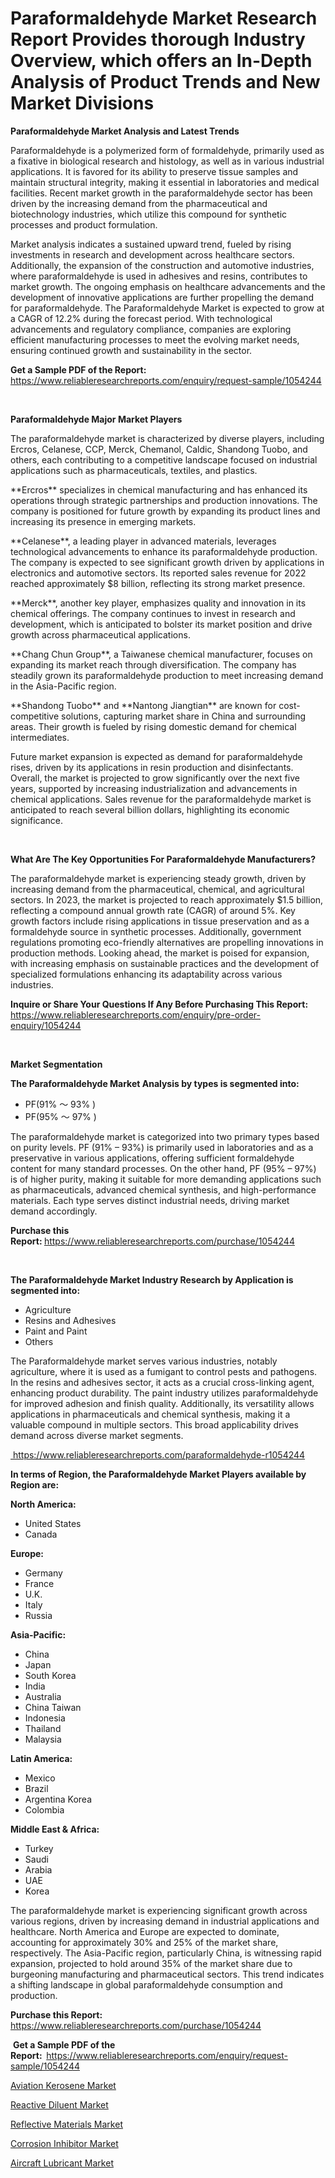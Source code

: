 <p><h1>Paraformaldehyde Market Research Report Provides thorough Industry Overview, which offers an In-Depth Analysis of Product Trends and New Market Divisions</h1></p><p><strong>Paraformaldehyde Market Analysis and Latest Trends</strong></p>
<p><p>Paraformaldehyde is a polymerized form of formaldehyde, primarily used as a fixative in biological research and histology, as well as in various industrial applications. It is favored for its ability to preserve tissue samples and maintain structural integrity, making it essential in laboratories and medical facilities. Recent market growth in the paraformaldehyde sector has been driven by the increasing demand from the pharmaceutical and biotechnology industries, which utilize this compound for synthetic processes and product formulation.</p><p>Market analysis indicates a sustained upward trend, fueled by rising investments in research and development across healthcare sectors. Additionally, the expansion of the construction and automotive industries, where paraformaldehyde is used in adhesives and resins, contributes to market growth. The ongoing emphasis on healthcare advancements and the development of innovative applications are further propelling the demand for paraformaldehyde. The Paraformaldehyde Market is expected to grow at a CAGR of 12.2% during the forecast period. With technological advancements and regulatory compliance, companies are exploring efficient manufacturing processes to meet the evolving market needs, ensuring continued growth and sustainability in the sector.</p></p>
<p><strong>Get a Sample PDF of the Report:&nbsp;</strong> <a href="https://www.reliableresearchreports.com/enquiry/request-sample/1054244?utm_campaign=37&utm_medium=2&utm_source=Github&utm_content=ia&utm_term=31012025&utm_id=paraformaldehyde">https://www.reliableresearchreports.com/enquiry/request-sample/1054244</a></p>
<p>&nbsp;</p>
<p><strong>Paraformaldehyde Major Market Players</strong></p>
<p><p>The paraformaldehyde market is characterized by diverse players, including Ercros, Celanese, CCP, Merck, Chemanol, Caldic, Shandong Tuobo, and others, each contributing to a competitive landscape focused on industrial applications such as pharmaceuticals, textiles, and plastics.</p><p>**Ercros** specializes in chemical manufacturing and has enhanced its operations through strategic partnerships and production innovations. The company is positioned for future growth by expanding its product lines and increasing its presence in emerging markets. </p><p>**Celanese**, a leading player in advanced materials, leverages technological advancements to enhance its paraformaldehyde production. The company is expected to see significant growth driven by applications in electronics and automotive sectors. Its reported sales revenue for 2022 reached approximately $8 billion, reflecting its strong market presence.</p><p>**Merck**, another key player, emphasizes quality and innovation in its chemical offerings. The company continues to invest in research and development, which is anticipated to bolster its market position and drive growth across pharmaceutical applications.</p><p>**Chang Chun Group**, a Taiwanese chemical manufacturer, focuses on expanding its market reach through diversification. The company has steadily grown its paraformaldehyde production to meet increasing demand in the Asia-Pacific region.</p><p>**Shandong Tuobo** and **Nantong Jiangtian** are known for cost-competitive solutions, capturing market share in China and surrounding areas. Their growth is fueled by rising domestic demand for chemical intermediates.</p><p>Future market expansion is expected as demand for paraformaldehyde rises, driven by its applications in resin production and disinfectants. Overall, the market is projected to grow significantly over the next five years, supported by increasing industrialization and advancements in chemical applications. Sales revenue for the paraformaldehyde market is anticipated to reach several billion dollars, highlighting its economic significance.</p></p>
<p>&nbsp;</p>
<p><strong>What Are The Key Opportunities For Paraformaldehyde Manufacturers?</strong></p>
<p><p>The paraformaldehyde market is experiencing steady growth, driven by increasing demand from the pharmaceutical, chemical, and agricultural sectors. In 2023, the market is projected to reach approximately $1.5 billion, reflecting a compound annual growth rate (CAGR) of around 5%. Key growth factors include rising applications in tissue preservation and as a formaldehyde source in synthetic processes. Additionally, government regulations promoting eco-friendly alternatives are propelling innovations in production methods. Looking ahead, the market is poised for expansion, with increasing emphasis on sustainable practices and the development of specialized formulations enhancing its adaptability across various industries.</p></p>
<p><strong>Inquire or Share Your Questions If Any Before Purchasing This Report:</strong> <a href="https://www.reliableresearchreports.com/enquiry/pre-order-enquiry/1054244?utm_campaign=37&utm_medium=2&utm_source=Github&utm_content=ia&utm_term=31012025&utm_id=paraformaldehyde">https://www.reliableresearchreports.com/enquiry/pre-order-enquiry/1054244</a></p>
<p>&nbsp;</p>
<p><strong>Market Segmentation</strong></p>
<p><strong>The Paraformaldehyde Market Analysis by types is segmented into:</strong></p>
<p><ul><li>PF(91% ～ 93% )</li><li>PF(95% ～ 97% )</li></ul></p>
<p><p>The paraformaldehyde market is categorized into two primary types based on purity levels. PF (91% – 93%) is primarily used in laboratories and as a preservative in various applications, offering sufficient formaldehyde content for many standard processes. On the other hand, PF (95% – 97%) is of higher purity, making it suitable for more demanding applications such as pharmaceuticals, advanced chemical synthesis, and high-performance materials. Each type serves distinct industrial needs, driving market demand accordingly.</p></p>
<p><strong>Purchase this Report:&nbsp;</strong><a href="https://www.reliableresearchreports.com/purchase/1054244?utm_campaign=37&utm_medium=2&utm_source=Github&utm_content=ia&utm_term=31012025&utm_id=paraformaldehyde">https://www.reliableresearchreports.com/purchase/1054244</a></p>
<p>&nbsp;</p>
<p><strong>The Paraformaldehyde Market Industry Research by Application is segmented into:</strong></p>
<p><ul><li>Agriculture</li><li>Resins and Adhesives</li><li>Paint and Paint</li><li>Others</li></ul></p>
<p><p>The Paraformaldehyde market serves various industries, notably agriculture, where it is used as a fumigant to control pests and pathogens. In the resins and adhesives sector, it acts as a crucial cross-linking agent, enhancing product durability. The paint industry utilizes paraformaldehyde for improved adhesion and finish quality. Additionally, its versatility allows applications in pharmaceuticals and chemical synthesis, making it a valuable compound in multiple sectors. This broad applicability drives demand across diverse market segments.</p></p>
<p><a href="https://www.reliableresearchreports.com/paraformaldehyde-r1054244?utm_campaign=37&utm_medium=2&utm_source=Github&utm_content=ia&utm_term=31012025&utm_id=paraformaldehyde">&nbsp;https://www.reliableresearchreports.com/paraformaldehyde-r1054244</a></p>
<p><strong>In terms of Region, the Paraformaldehyde Market Players available by Region are:</strong></p>
<p>
    <p> <strong> North America: </strong>
        <ul>
            <li>United States</li>
            <li>Canada</li>
        </ul>
        </p> 
    <p> <strong> Europe: </strong>
        <ul>
            <li>Germany</li>
            <li>France</li>
            <li>U.K.</li>
            <li>Italy</li>
            <li>Russia</li>
        </ul>
        </p> 
    <p> <strong> Asia-Pacific: </strong>
        <ul>
            <li>China</li>
            <li>Japan</li>
            <li>South Korea</li>
            <li>India</li>
            <li>Australia</li>
            <li>China Taiwan</li>
            <li>Indonesia</li>
            <li>Thailand</li>
            <li>Malaysia</li>
        </ul>
        </p> 
    <p> <strong> Latin America: </strong>
        <ul>
            <li>Mexico</li>
            <li>Brazil</li>
            <li>Argentina Korea</li>
            <li>Colombia</li>
        </ul>
        </p> 
    <p> <strong> Middle East & Africa: </strong>
        <ul>
            <li>Turkey</li>
            <li>Saudi</li>
            <li>Arabia</li>
            <li>UAE</li>
            <li>Korea</li>
        </ul>
    </p>
    </p>
<p><p>The paraformaldehyde market is experiencing significant growth across various regions, driven by increasing demand in industrial applications and healthcare. North America and Europe are expected to dominate, accounting for approximately 30% and 25% of the market share, respectively. The Asia-Pacific region, particularly China, is witnessing rapid expansion, projected to hold around 35% of the market share due to burgeoning manufacturing and pharmaceutical sectors. This trend indicates a shifting landscape in global paraformaldehyde consumption and production.</p></p>
<p><strong>Purchase this Report: </strong><a href="https://www.reliableresearchreports.com/purchase/1054244?utm_campaign=37&utm_medium=2&utm_source=Github&utm_content=ia&utm_term=31012025&utm_id=paraformaldehyde">https://www.reliableresearchreports.com/purchase/1054244</a></p>
<p>&nbsp;<strong>Get a Sample PDF of the Report:&nbsp;&nbsp;</strong><a href="https://www.reliableresearchreports.com/enquiry/request-sample/1054244?utm_campaign=37&utm_medium=2&utm_source=Github&utm_content=ia&utm_term=31012025&utm_id=paraformaldehyde">https://www.reliableresearchreports.com/enquiry/request-sample/1054244</a></p>
<p><strong></strong></p>
<p><p><a href="https://github.com/maclarensidney/Market-Research-Report-List-1/blob/main/aviation-kerosene-market.md?utm_campaign=37&utm_medium=2&utm_source=Github&utm_content=ia&utm_term=31012025&utm_id=paraformaldehyde">Aviation Kerosene Market</a></p><p><a href="https://github.com/ramraomeyie/Market-Research-Report-List-1/blob/main/reactive-diluent-market.md?utm_campaign=37&utm_medium=2&utm_source=Github&utm_content=ia&utm_term=31012025&utm_id=paraformaldehyde">Reactive Diluent Market</a></p><p><a href="https://github.com/vitrilaoire/Market-Research-Report-List-1/blob/main/reflective-materials-market.md?utm_campaign=37&utm_medium=2&utm_source=Github&utm_content=ia&utm_term=31012025&utm_id=paraformaldehyde">Reflective Materials Market</a></p><p><a href="https://github.com/nabadeneme/Market-Research-Report-List-1/blob/main/corrosion-inhibitor-market.md?utm_campaign=37&utm_medium=2&utm_source=Github&utm_content=ia&utm_term=31012025&utm_id=paraformaldehyde">Corrosion Inhibitor Market</a></p><p><a href="https://github.com/ovtkosle/Market-Research-Report-List-1/blob/main/aircraft-lubricant-market.md?utm_campaign=37&utm_medium=2&utm_source=Github&utm_content=ia&utm_term=31012025&utm_id=paraformaldehyde">Aircraft Lubricant Market</a></p></p>